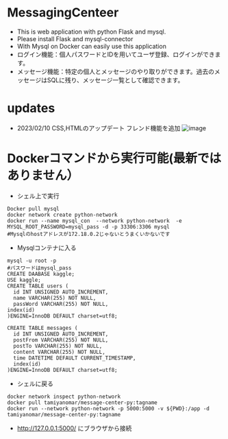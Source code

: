 # MessagingCenteer
- This is web application with python Flask and mysql.
- Please install Flask and mysql-connector
- With Mysql on Docker can easily use this application
- ログイン機能：個人パスワードとIDを用いてユーザ登録、ログインができます。
- メッセージ機能：特定の個人とメッセージのやり取りができます。過去のメッセージはSQLに残り、メッセージ一覧として確認できます。

# updates
- 2023/02/10 CSS,HTMLのアップデート フレンド機能を追加
![image](https://user-images.githubusercontent.com/59043309/218005614-03933c8a-cc0c-4046-8608-7ef8726966e7.png)


# Dockerコマンドから実行可能(最新ではありません）
- シェル上で実行
```
Docker pull mysql
docker network create python-network
docker run --name mysql_con  --network python-network  -e MYSQL_ROOT_PASSWORD=mysql_pass -d -p 33306:3306 mysql
#Mysqlのhostアドレスが172.18.0.2じゃないとうまくいかないです
```
- Mysqlコンテナに入る
```
mysql -u root -p
#パスワードはmysql_pass
CREATE DAABASE kaggle;
USE kaggle;
CREATE TABLE users (
  id INT UNSIGNED AUTO_INCREMENT,
  name VARCHAR(255) NOT NULL,
  passWord VARCHAR(255) NOT NULL,
index(id)
)ENGINE=InnoDB DEFAULT charset=utf8;

CREATE TABLE messages (
  id INT UNSIGNED AUTO_INCREMENT,
  postFrom VARCHAR(255) NOT NULL,
  postTo VARCHAR(255) NOT NULL,
  content VARCHAR(255) NOT NULL,
  time DATETIME DEFAULT CURRENT_TIMESTAMP,
  index(id)
)ENGINE=InnoDB DEFAULT charset=utf8;
```
- シェルに戻る
```
docker network inspect python-network
docker pull tamiyanomar/message-center-py:tagname
docker run --network python-network -p 5000:5000 -v ${PWD}:/app -d tamiyanomar/message-center-py:tagname
```
- http://127.0.0.1:5000/ にブラウザから接続
